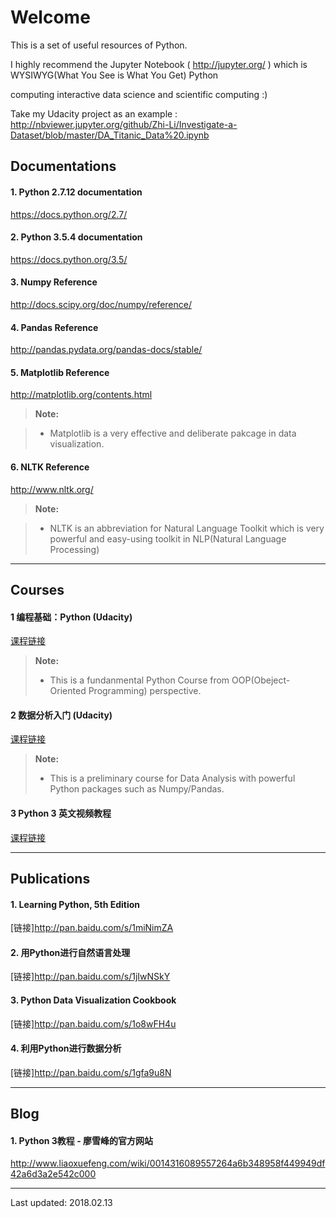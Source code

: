 
Welcome 
===================


This is a set of useful resources of Python. 

I highly recommend the Jupyter Notebook ( http://jupyter.org/ ) which is WYSIWYG(What You See is What You Get) Python 

computing interactive data science and scientific computing :)

Take my Udacity project as an example : http://nbviewer.jupyter.org/github/Zhi-Li/Investigate-a-Dataset/blob/master/DA_Titanic_Data%20.ipynb

Documentations
-------------

#### 1. Python 2.7.12 documentation 

https://docs.python.org/2.7/

#### 2. Python 3.5.4 documentation 

https://docs.python.org/3.5/

#### 3. Numpy Reference

http://docs.scipy.org/doc/numpy/reference/

#### 4. Pandas Reference

http://pandas.pydata.org/pandas-docs/stable/

#### 5. Matplotlib Reference

http://matplotlib.org/contents.html

> **Note:**

> - Matplotlib is a very effective and deliberate pakcage in data visualization. 

#### 6. NLTK Reference

http://www.nltk.org/

> **Note:**

> - NLTK is an abbreviation for Natural Language Toolkit which is very powerful and easy-using toolkit in NLP(Natural Language Processing)

----------


Courses
-------------------

#### 1 编程基础：Python (Udacity)
[课程链接][1]

> **Note:**
> - This is a fundanmental Python Course from OOP(Obeject-Oriented Programming) perspective.

#### 2 数据分析入门 (Udacity)

[课程链接][2]

> **Note:**
> - This is a preliminary course for Data Analysis with powerful Python packages such as Numpy/Pandas.

#### 3 Python 3 英文视频教程
[课程链接][3]

----------


Publications
-------------

#### 1. Learning Python, 5th Edition

[链接]http://pan.baidu.com/s/1miNimZA

#### 2. 用Python进行自然语言处理

[链接]http://pan.baidu.com/s/1jIwNSkY

#### 3. Python Data Visualization Cookbook

[链接]http://pan.baidu.com/s/1o8wFH4u

#### 4. 利用Python进行数据分析

[链接]http://pan.baidu.com/s/1gfa9u8N

----------


Blog
-------------

#### 1. Python 3教程 - 廖雪峰的官方网站

http://www.liaoxuefeng.com/wiki/0014316089557264a6b348958f449949df42a6d3a2e542c000

----------


  [1]: https://cn.udacity.com/course/programming-foundations-with-python--ud036/
  [2]: https://cn.udacity.com/course/intro-to-data-analysis--ud170
  [3]: http://pan.baidu.com/s/1i4MYigt
 


Last updated: 2018.02.13
